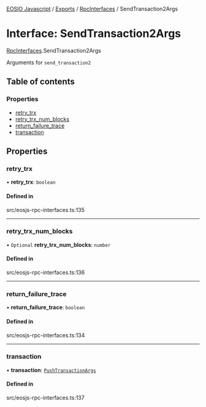 [EOSIO Javascript](../index.md) / [Exports](../index.md) / [RpcInterfaces](../modules/RpcInterfaces.md) / SendTransaction2Args

# Interface: SendTransaction2Args

[RpcInterfaces](../modules/RpcInterfaces.md).SendTransaction2Args

Arguments for `send_transaction2`

## Table of contents

### Properties

- [retry\_trx](RpcInterfaces.SendTransaction2Args.md#retry_trx)
- [retry\_trx\_num\_blocks](RpcInterfaces.SendTransaction2Args.md#retry_trx_num_blocks)
- [return\_failure\_trace](RpcInterfaces.SendTransaction2Args.md#return_failure_trace)
- [transaction](RpcInterfaces.SendTransaction2Args.md#transaction)

## Properties

### retry\_trx

• **retry\_trx**: `boolean`

#### Defined in

src/eosjs-rpc-interfaces.ts:135

___

### retry\_trx\_num\_blocks

• `Optional` **retry\_trx\_num\_blocks**: `number`

#### Defined in

src/eosjs-rpc-interfaces.ts:136

___

### return\_failure\_trace

• **return\_failure\_trace**: `boolean`

#### Defined in

src/eosjs-rpc-interfaces.ts:134

___

### transaction

• **transaction**: [`PushTransactionArgs`](RpcInterfaces.PushTransactionArgs.md)

#### Defined in

src/eosjs-rpc-interfaces.ts:137
